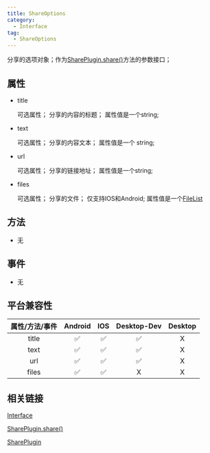 ```yaml
---
title: ShareOptions
category:
  - Interface
tag:
  - ShareOptions
---
```


分享的选项对象；作为[SharePlugin.share()](../../plugin/share/share.md)方法的参数接口；


## 属性

  - title

    可选属性；
    分享的内容的标题；
    属性值是一个string;

  - text

    可选属性；
    分享的内容文本；
    属性值是一个 string;

  - url

    可选属性；
    分享的链接地址；
    属性值是一个string;

  - files

    可选属性；
    分享的文件；
    仅支持IOS和Android;
    属性值是一个[FileList](https://developer.mozilla.org/zh-CN/docs/Web/API/FileList)
 

## 方法

  - 无

## 事件

  - 无

## 平台兼容性

| 属性/方法/事件 | Android | IOS | Desktop-Dev | Desktop |
|:------------:|:-------:|:---:|:-----------:|:-------:|
| title        | ✅      | ✅  | ✅           | X       |
| text         | ✅      | ✅  | ✅           | X       |
| url          | ✅      | ✅  | ✅           | X       |
| files        | ✅      | ✅  | X            | X       |

## 相关链接

[Interface](../index.md)

[SharePlugin.share()](../../plugin/share/share.md)

[SharePlugin](../../plugin/share/index.md)


